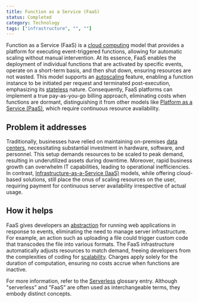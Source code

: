 ```yaml
---
title: Function as a Service (FaaS)
status: Completed
category: Technology
tags: ["infrastructure", "", ""]
---
```


Function as a Service (FaaS) is a [cloud computing](/cloud-computing/) model that provides a platform for executing event-triggered functions, allowing for automatic scaling without manual intervention.
At its essence, FaaS enables the deployment of individual functions that are activated by specific events, operate on a short-term basis, and then shut down, ensuring resources are not wasted.
This model supports an [autoscaling](/auto-scaling/) feature, enabling a function instance to be initiated per request and terminated post-execution, emphasizing its [stateless](/stateless-apps/) nature.
Consequently, FaaS platforms can implement a true pay-as-you-go billing approach, eliminating costs when functions are dormant, distinguishing it from other models like [Platform as a Service (PaaS)](/platform-as-a-service/), which require continuous resource availability.

## Problem it addresses

Traditionally, businesses have relied on maintaining on-premises [data centers](/data-center/), necessitating substantial investment in hardware, software, and personnel.
This setup demands resources to be scaled to peak demand, resulting in underutilized assets during downtime.
Moreover, rapid business growth can overwhelm IT capabilities, leading to operational inefficiencies.
In contrast, [Infrastructure-as-a-Service (IaaS)](/infrastructure-as-a-service/) models, while offering cloud-based solutions, still place the onus of scaling resources on the user, requiring payment for continuous server availability irrespective of actual usage.

## How it helps

FaaS gives developers an [abstraction](/abstraction/) for running web applications in response to events, eliminating the need to manage server infrastructure.
For example, an action such as uploading a file could trigger custom code that transcodes the file into various formats.
The FaaS infrastructure automatically adjusts resources to match demand, freeing developers from the complexities of coding for [scalability](/scalability/).
Charges apply solely for the duration of computation, ensuring no costs accrue when functions are inactive.
	
For more information, refer to the [Serverless](/serverless/) glossary entry.
Although "serverless" and "FaaS" are often used as interchangeable terms, they embody distinct concepts.